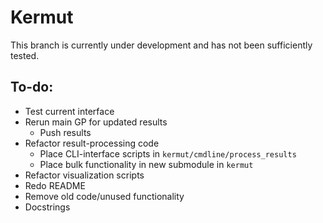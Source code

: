 # Kermut

This branch is currently under development and has not been sufficiently tested.

## To-do:
- Test current interface
- Rerun main GP for updated results
    - Push results
- Refactor result-processing code
    - Place CLI-interface scripts in `kermut/cmdline/process_results`
    - Place bulk functionality in new submodule in `kermut`
- Refactor visualization scripts
- Redo README
- Remove old code/unused functionality
- Docstrings